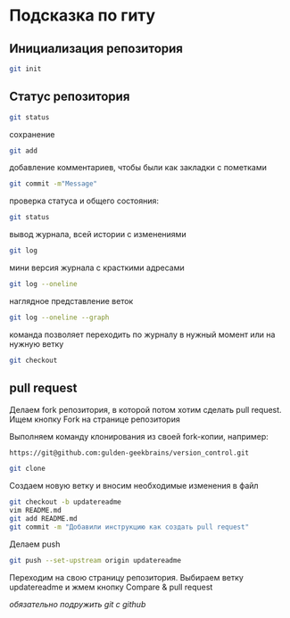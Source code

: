 # Подсказка по гиту

## Инициализация репозитория

```sh
git init
```

## Статус репозитория

```sh
git status
```

сохранение
```sh
git add
```
добавление комментариев, чтобы были как закладки с пометками
```sh
git commit -m"Message"
```

проверка статуса и общего состояния:
```sh
git status
```

вывод журнала, всей истории с изменениями
```sh
git log
```

мини версия журнала с красткими адресами
```sh
git log --oneline
```
наглядное представление веток
```sh
git log --oneline --graph
```

команда позволяет переходить по журналу в нужный момент или на нужную ветку
```sh
git checkout
```

## pull request 

Делаем fork репозитория, в которой потом хотим сделать pull request. Ищем кнопку Fork на странице репозитория

Выполняем команду клонирования из своей fork-копии, например:
```sh
https://git@github.com:gulden-geekbrains/version_control.git
```
```sh
git clone
```
Создаем новую ветку и вносим необходимые изменения в файл

```sh
git checkout -b updatereadme
vim README.md
git add README.md
git commit -m "Добавили инструкцию как создать pull request"
```
Делаем push
```sh
git push --set-upstream origin updatereadme
```

Переходим на свою страницу репозитория. Выбираем ветку updatereadme и жмем кнопку Compare & pull request

  *обязательно подружить git с github* 